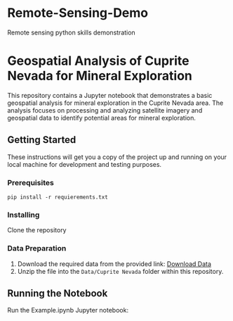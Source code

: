 # Remote-Sensing-Demo
Remote sensing python skills demonstration

# Geospatial Analysis of Cuprite Nevada for Mineral Exploration

This repository contains a Jupyter notebook that demonstrates a basic geospatial analysis for mineral exploration in the Cuprite Nevada area. The analysis focuses on processing and analyzing satellite imagery and geospatial data to identify potential areas for mineral exploration.

## Getting Started

These instructions will get you a copy of the project up and running on your local machine for development and testing purposes.

### Prerequisites

`pip install -r requierements.txt`

### Installing
Clone the repository


### Data Preparation

1. Download the required data from the provided link: [Download Data](https://drive.google.com/file/d/1CM63DXYgYX_TBFFIBlrXX1rQTzjWAVPn/view?usp=sharing)
2. Unzip the file into the `Data/Cuprite Nevada` folder within this repository.

## Running the Notebook

Run the Example.ipynb Jupyter notebook:



